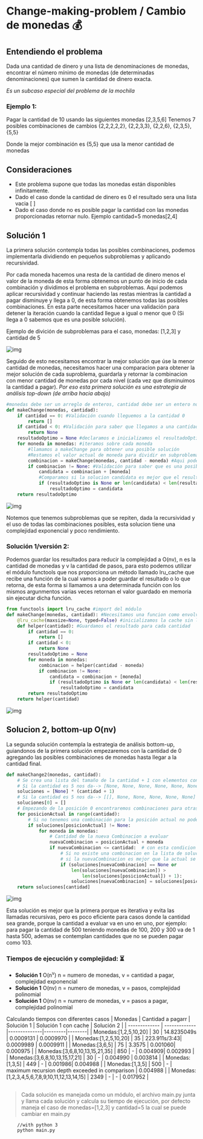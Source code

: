 # Change-making-problem / Cambio de monedas :moneybag:

## Entendiendo el problema

Dada una cantidad de dinero y una lista de denominaciones de monedas, encontrar el número mínimo de monedas (de determinadas denominaciones) que sumen la cantidad de dinero exacta.

_Es un subcaso especial del problema de la mochila_

### Ejemplo 1:

Pagar la cantidad de 10 usando las siguientes monedas [2,3,5,6]
Tenemos 7 posibles combinaciones de cambios {2,2,2,2,2}, {2,2,3,3}, {2,2,6}, {2,3,5}, {5,5}

Donde la mejor combinación es {5,5} que usa la menor cantidad de monedas

## Consideraciones

- Este problema supone que todas las monedas están disponibles infinitamente.
- Dado el caso donde la cantidad de dinero es 0 el resultado sera una lista vacia [ ]
- Dado el caso donde no es posible pagar la cantidad con las monedas proporcionadas retornar nulo. Ejemplo cantidad=5 monedas[2,4]

## Solución 1

La primera solución contempla todas las posibles combinaciones, podemos implementarla dividiendo en pequeños subproblemas y aplicando recursividad.

Por cada moneda hacemos una resta de la cantidad de dinero menos el valor de la moneda de esta forma obtenemos un punto de inicio de cada combinación y dividimos el problema en subproblemas. Aqui podemos aplicar recursividad y continuar haciendo las restas mientras la cantidad a pagar disminuye y llega a 0, de esta forma obtenemos todas las posibles combinaciones. En esta parte necesitamos hacer una validación para detener la iteración cuando la cantidad llegue a igual o menor que 0 (Si llega a 0 sabemos que es una posible solución).

Ejemplo de divición de subproblemas para el caso, monedas: [1,2,3] y cantidad de 5

<!---
![subPrograms](./images/subPrograms.png)
-->

![img](images/subPrograms.png)

Seguido de esto necesitamos encontrar la mejor solución que úse la menor cantidad de monedas, necesitamos hacer una comparacion para obtener la mejor solución de cada suproblema, guardarla y retornar la combinacion con menor cantidad de monedas por cada nivel (cada vez que disminuimos la cantidad a pagar).
_Por eso esta primera solución es una estrategia de análisis top-down (de arriba hacia abajo)_

```py
#monedas debe ser un arreglo de enteros, cantidad debe ser un entero no menor que 0
def makeChange(monedas, cantidad):
    if cantidad == 0: #Validación cuando lleguemos a la cantidad 0
        return []
    if cantidad < 0: #Validación para saber que llegamos a una cantidad negativa que no se puede pagar
        return None
    resultadoOptimo = None #declaramos e inicializamos el resultadoOptimo que retornaremos
    for moneda in monedas: #iteramos sobre cada moneda
        #llamamos a makeChange para obtener una posible solución
        #Restamos el valor actual de moneda para dividir en subproblemas
        combinacion = makeChange(monedas, cantidad - moneda) #Aqui podemos obtener [], None o una posible combinación
        if combinacion != None: #Validación para saber que es una posible combinacion
            candidata = combinacion + [moneda]
            #Comparamos si la solucion candidata es mejor que el resultadoOptimo actual lo remplazamos
            if (resultadoOptimo is None or len(candidata) < len(resultadoOptimo)):
                resultadoOptimo = candidata
    return resultadoOptimo
```

<!---
![ejemplo1](./images/Ejemplo1.jpg)
-->

![img](images/Ejemplo1.jpg)

Notemos que tenemos subproblemas que se repiten, dada la recursividad y el uso de todas las combinaciones posibles, esta solucion tiene una complejidad exponencial y poco rendimiento.

### Solución 1/versión 2:

Podemos guardar los resultados para reducir la complejidad a O(nv), n es la cantidad de monedas y v la cantidad de pasos, para esto podemos utilizar el módulo functools que nos proporciona un método llamado lru_cache que recibe una función de la cual vamos a poder guardar el resultado o lo que retorna, de esta forma si llamamos a una determinada función con los mismos argunmentos varias veces retornan el valor guardado en memoria sin ejecutar dicha función.

```py
from functools import lru_cache #import del módulo
def makeChange(monedas, cantidad): #Necesitamos una funcion como envolvente para manejar las monedas
    @lru_cache(maxsize=None, typed=False) #inicializamos la cache sin límite para la función helper
    def helper(cantidad): #Guardamos el resultado para cada cantidad
        if cantidad == 0:
            return []
        if cantidad < 0:
            return None
        resultadoOptimo = None
        for moneda in monedas:
            combinacion = helper(cantidad - moneda)
            if combinacion != None:
                candidata = combinacion + [moneda]
                if (resultadoOptimo is None or len(candidata) < len(resultadoOptimo)):
                    resultadoOptimo = candidata
        return resultadoOptimo
    return helper(cantidad)
```

<!---
![ejemplo2](./images/Ejemplo2.jpg)
-->

![img](images/Ejemplo2.jpg)

## Solucion 2, bottom-up O(nv)

La segunda solución contempla la estrategia de análisis bottom-up, guiandonos de la primera solución empezaremos con la cantidad de 0 agregando las posibles combinaciones de monedas hasta llegar a la cantidad final.

```py
def makeChange2(monedas, cantidad):
    # Se crea una lista del tamaño de la cantidad + 1 con elementos con valor inicial nulo
    # Si la cantidad es 5 nos da--> [None, None, None, None, None, None] lista con 6 elementos nulos
    soluciones = [None] * (cantidad + 1)
    # Si la cantidad es 5 nos da--> [[], None, None, None, None, None]
    soluciones[0] = []
    # Empezando de la posición 0 encontraremos combinaciones para otras cantidades agregando los valores de las monedas
    for posicionActual in range(cantidad):
        # Si no tenemos una combinación para la posición actual no podemos sacar mas combinaciones a partir de esa
        if soluciones[posicionActual] != None:
            for moneda in monedas:
                # Cantidad de la nueva Combinacion a evaluar
                nuevaCombinacion = posicionActual + moneda
                if nuevaCombinacion <= cantidad:  # con esta condicion verificamos que la combinacion no de una suma por encima de la cantidad
                    # Si no existe una combinacion en la lista de soluciones para la cantidad de nueva combinación, se agrega o
                    # si la nuevaCombinacion es mejor que la actual se remplaza
                    if (soluciones[nuevaCombinacion] == None or
                        len(soluciones[nuevaCombinacion]) >
                            len(soluciones[posicionActual]) + 1):
                        soluciones[nuevaCombinacion] = soluciones[posicionActual] + [moneda]
    return soluciones[cantidad]
```

![img](images/Solucion2Ejemplo2.jpg)

Esta solución es mejor que la primera porque es iterativa y evita las llamadas recursivas, pero es poco eficiente para casos donde la cantidad sea grande, porque la cantidad a evaluar va en uno en uno, por ejemplo:
para pagar la cantidad de 500 teniendo monedas de 100, 200 y 300 va de 1 hasta 500, ademas se contemplan cantidades que no se pueden pagar como 103.

### Tiempos de ejecución y complejidad: :hourglass_flowing_sand:

- **Solución 1** O(n<sup>v</sup>) n = numero de monedas, v = cantidad a pagar, complejidad exponencial
- **Solución 1** O(nv) n = numero de monedas, v = pasos, complejidad polinomial
- **Solución 1** O(nv) n = numero de monedas, v = pasos a pagar, complejidad polinomial

Calculando tiempos con diferentes casos
| Monedas | Cantidad a pagarr | Solución 1 | Solución 1 con cache | Solución 2 |
| ------------- | ------------- |--------------|---------|--------|
| Monedas:[1,2,5,10,20] | 30 | 14.8235049s | 0.0009131 | 0.0009970 |
| Monedas:[1,2,5,10,20] | 35 | 223.911s/3:43| 0.0009989 | 0.0009911 |
| Monedas:[3,6,5] | 75 | 3.3575 | 0.001060| 0.000975 |
| Monedas:[3,6,8,10,13,15,21,35] | 850 | - | 0.004909| 0.002993 |
| Monedas:[3,6,8,10,13,15,17,21] | 30 | - | 0.004990 | 0.003814 |
| Monedas:[1,3,5] | 449 | - | 0.001986| 0.004988 |
| Monedas:[1,3,5] | 500 | - | maximum recursion depth exceeded in comparison | 0.004988 |
| Monedas:[1,2,3,4,5,6,7,8,9,10,11,12,13,14,15] | 2349 | - | - | 0.017952 |

##

> Cada solución es manejada como un módulo, el archivo main.py junta y llama cada solución y calcula su tiempo de ejecución, por defecto maneja el caso de monedas=[1,2,3] y cantidad=5 la cual se puede cambiar en main.py

```sh
    //with python 3
    python main.py
```
